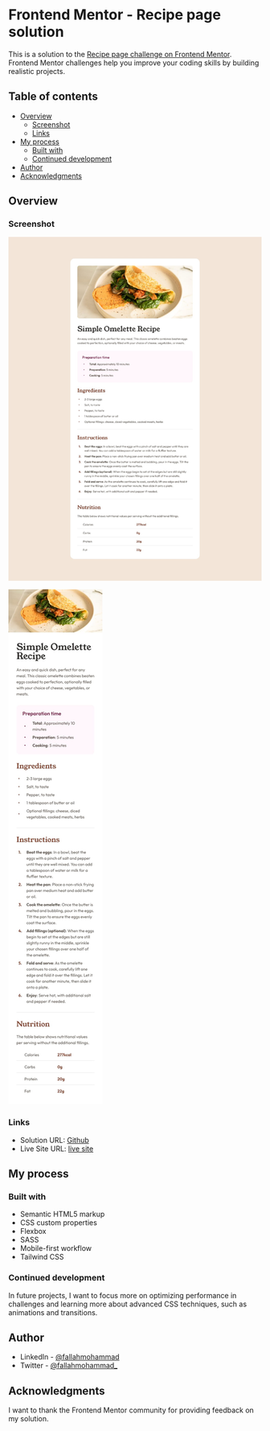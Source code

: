 # Frontend Mentor - Recipe page solution

This is a solution to the [Recipe page challenge on Frontend Mentor](https://www.frontendmentor.io/challenges/recipe-page-KiTsR8QQKm). Frontend Mentor challenges help you improve your coding skills by building realistic projects.

## Table of contents

- [Overview](#overview)
  - [Screenshot](#screenshot)
  - [Links](#links)
- [My process](#my-process)
  - [Built with](#built-with)
  - [Continued development](#continued-development)
- [Author](#author)
- [Acknowledgments](#acknowledgments)

## Overview

### Screenshot

![Desktop](./design/desktop-design.jpg)

![Mobile](./design/mobile-design.jpg)

### Links

- Solution URL: [Github](https://github.com/mohammadfallah7/Recipe-Page.git)
- Live Site URL: [live site](https://mohammadfallah7.github.io/Recipe-Page/)

## My process

### Built with

- Semantic HTML5 markup
- CSS custom properties
- Flexbox
- SASS
- Mobile-first workflow
- Tailwind CSS

### Continued development

In future projects, I want to focus more on optimizing performance in challenges and learning more about advanced CSS techniques, such as animations and transitions.

## Author

- LinkedIn - [@fallahmohammad](https://www.linkedin.com/in/fallahmohammad/)
- Twitter - [@fallahmohammad\_](https://www.twitter.com/fallahmohammad_)

## Acknowledgments

I want to thank the Frontend Mentor community for providing feedback on my solution.

